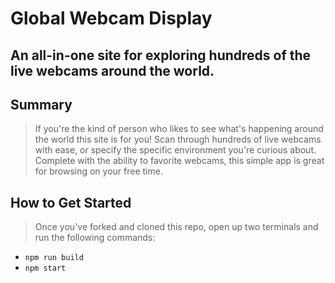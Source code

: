 # Global Webcam Display

## An all-in-one site for exploring hundreds of the live webcams around the world.

## Summary

> If you're the kind of person who likes to see what's happening around the world this site is for you! Scan through hundreds of live webcams with ease, or specify the specific environment you're curious about. Complete with the ability to favorite webcams, this simple app is great for browsing on your free time.

## How to Get Started

> Once you've forked and cloned this repo, open up two terminals and run the following commands:

- `npm run build`
- `npm start`
